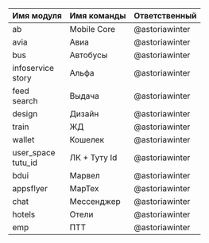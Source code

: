 | Имя модуля            | Имя команды  | Ответственный                           |
|-----------------------|--------------|-----------------------------------------|
| ab                    | Mobile Core  | @astoriawinter                          |
| avia                  | Авиа         | @astoriawinter                          |
| bus                   | Автобусы     | @astoriawinter                          |
| infoservice<br>story  | Альфа        | @astoriawinter                          |
| feed<br>search        | Выдача       | @astoriawinter                          |
| design                | Дизайн       | @astoriawinter                          |
| train                 | ЖД           | @astoriawinter                          |
| wallet                | Кошелек      | @astoriawinter                          |
| user_space<br>tutu_id | ЛК + Туту Id | @astoriawinter                          |
| bdui                  | Марвел       | @astoriawinter                          |
| appsflyer             | МарТех       | @astoriawinter                          |
| chat                  | Мессенджер   | @astoriawinter                          |
| hotels                | Отели        | @astoriawinter                          |
| emp                   | ПТТ          | @astoriawinter                          |
